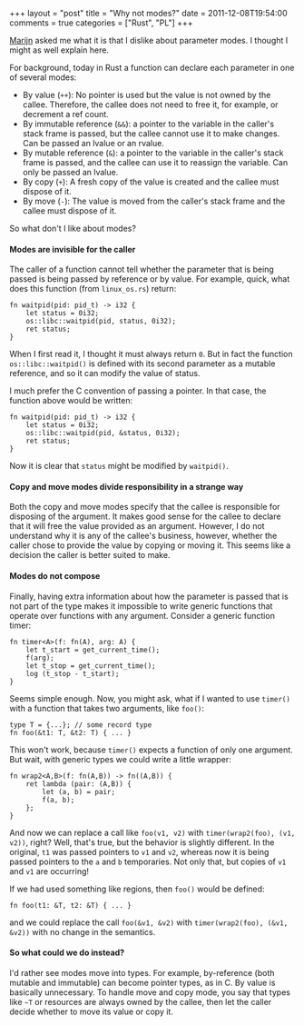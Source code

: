 +++
layout = "post"
title = "Why not modes?"
date = 2011-12-08T19:54:00
comments = true
categories = ["Rust", "PL"]
+++

[Marijn][marijn] asked me what it is that I dislike about parameter
modes.  I thought I might as well explain here.  

For background, today in Rust a function can declare each parameter in
one of several modes:

- By value (`++`): No pointer is used but the value is not owned by the
  callee.  Therefore, the callee does not need to free it, for example, or
  decrement a ref count.
- By immutable reference (`&&`): a pointer to the variable in the caller's
  stack frame is passed, but the callee cannot use it to make changes.
  Can be passed an lvalue or an rvalue.
- By mutable reference (`&`): a pointer to the variable in the caller's
  stack frame is passed, and the callee can use it to reassign the variable.
  Can only be passed an lvalue.
- By copy (`+`): A fresh copy of the value is created and the callee must
  dispose of it.
- By move (`-`): The value is moved from the caller's stack frame and the
  callee must dispose of it.
  
So what don't I like about modes?

#### Modes are invisible for the caller

The caller of a function cannot tell whether the parameter that is being
passed is being passed by reference or by value.  For example, quick, what
does this function (from `linux_os.rs`) return:

    fn waitpid(pid: pid_t) -> i32 {
        let status = 0i32;
        os::libc::waitpid(pid, status, 0i32);
        ret status;
    }

When I first read it, I thought it must always return `0`.  But in
fact the function `os::libc::waitpid()` is defined with its second
parameter as a mutable reference, and so it can modify the value of
status.

I much prefer the C convention of passing a pointer.  In that case,
the function above would be written:

    fn waitpid(pid: pid_t) -> i32 {
        let status = 0i32;
        os::libc::waitpid(pid, &status, 0i32);
        ret status;
    }
    
Now it is clear that `status` might be modified by `waitpid()`.    

#### Copy and move modes divide responsibility in a strange way

Both the copy and move modes specify that the callee is responsible
for disposing of the argument.  It makes good sense for the callee to
declare that it will free the value provided as an argument.  However,
I do not understand why it is any of the callee's business, however,
whether the caller chose to provide the value by copying or moving it.
This seems like a decision the caller is better suited to make.

#### Modes do not compose

Finally, having extra information about how the parameter is passed
that is not part of the type makes it impossible to write generic
functions that operate over functions with any argument.  Consider a
generic function timer:

    fn timer<A>(f: fn(A), arg: A) {
        let t_start = get_current_time();
        f(arg);
        let t_stop = get_current_time();
        log (t_stop - t_start);
    }
    
Seems simple enough.  Now, you might ask, what if I wanted to use
`timer()` with a function that takes two arguments, like `foo()`:

    type T = {...}; // some record type
    fn foo(&t1: T, &t2: T) { ... }
    
This won't work, because `timer()` expects a function of only one
argument.  But wait, with generic types we could write a little
wrapper:
    
    fn wrap2<A,B>(f: fn(A,B)) -> fn((A,B)) {
        ret lambda (pair: (A,B)) {
            let (a, b) = pair;
            f(a, b);
        };
    }

And now we can replace a call like `foo(v1, v2)` with
`timer(wrap2(foo), (v1, v2))`, right? Well, that's true, but the
behavior is slightly different. In the original, `t1` was passed
pointers to `v1` and `v2`, whereas now it is being passed pointers to
the `a` and `b` temporaries.  Not only that, but copies of `v1` and
`v1` are occurring!

If we had used something like regions, then `foo()` would be defined:

    fn foo(t1: &T, t2: &T) { ... }

and we could replace the call `foo(&v1, &v2)` with `timer(wrap2(foo),
(&v1, &v2))` with no change in the semantics.

[marijn]: http://marijnhaverbeke.nl/

#### So what could we do instead?

I'd rather see modes move into types.  For example, by-reference (both
mutable and immutable) can become pointer types, as in C.  By value is
basically unnecessary.  To handle move and copy mode, you say that
types like `~T` or resources are always owned by the callee, then let
the caller decide whether to move its value or copy it.
